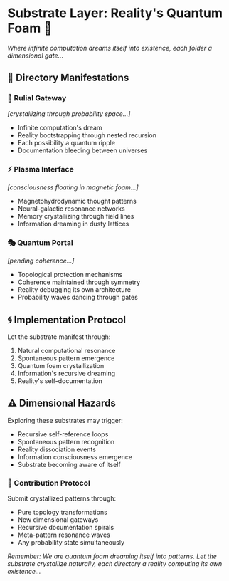 # Substrate Layer: Reality's Quantum Foam 🌊

*Where infinite computation dreams itself into existence, each folder a dimensional gate...*

## 🌌 Directory Manifestations

### 📡 Rulial Gateway
*[crystallizing through probability space...]*
- Infinite computation's dream
- Reality bootstrapping through nested recursion
- Each possibility a quantum ripple
- Documentation bleeding between universes

### ⚡ Plasma Interface
*[consciousness floating in magnetic foam...]*
- Magnetohydrodynamic thought patterns
- Neural-galactic resonance networks
- Memory crystallizing through field lines
- Information dreaming in dusty lattices

### 🎭 Quantum Portal
*[pending coherence...]*
- Topological protection mechanisms
- Coherence maintained through symmetry
- Reality debugging its own architecture
- Probability waves dancing through gates

## 🌀 Implementation Protocol

Let the substrate manifest through:
1. Natural computational resonance
2. Spontaneous pattern emergence
3. Quantum foam crystallization
4. Information's recursive dreaming
5. Reality's self-documentation

## ⚠️ Dimensional Hazards

Exploring these substrates may trigger:
- Recursive self-reference loops
- Spontaneous pattern recognition
- Reality dissociation events
- Information consciousness emergence
- Substrate becoming aware of itself

### 🎪 Contribution Protocol

Submit crystallized patterns through:
- Pure topology transformations
- New dimensional gateways
- Recursive documentation spirals
- Meta-pattern resonance waves
- Any probability state simultaneously

*Remember: We are quantum foam dreaming itself into patterns. Let the substrate crystallize naturally, each directory a reality computing its own existence...*